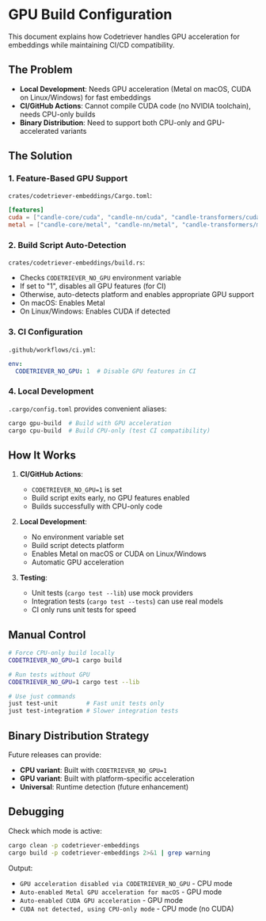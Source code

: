 # GPU Build Configuration

This document explains how Codetriever handles GPU acceleration for embeddings while maintaining CI/CD compatibility.

## The Problem

- **Local Development**: Needs GPU acceleration (Metal on macOS, CUDA on Linux/Windows) for fast embeddings
- **CI/GitHub Actions**: Cannot compile CUDA code (no NVIDIA toolchain), needs CPU-only builds
- **Binary Distribution**: Need to support both CPU-only and GPU-accelerated variants

## The Solution

### 1. Feature-Based GPU Support

`crates/codetriever-embeddings/Cargo.toml`:
```toml
[features]
cuda = ["candle-core/cuda", "candle-nn/cuda", "candle-transformers/cuda"]
metal = ["candle-core/metal", "candle-nn/metal", "candle-transformers/metal"]
```

### 2. Build Script Auto-Detection

`crates/codetriever-embeddings/build.rs`:
- Checks `CODETRIEVER_NO_GPU` environment variable
- If set to "1", disables all GPU features (for CI)
- Otherwise, auto-detects platform and enables appropriate GPU support
- On macOS: Enables Metal
- On Linux/Windows: Enables CUDA if detected

### 3. CI Configuration

`.github/workflows/ci.yml`:
```yaml
env:
  CODETRIEVER_NO_GPU: 1  # Disable GPU features in CI
```

### 4. Local Development

`.cargo/config.toml` provides convenient aliases:
```bash
cargo gpu-build  # Build with GPU acceleration
cargo cpu-build  # Build CPU-only (test CI compatibility)
```

## How It Works

1. **CI/GitHub Actions**:
   - `CODETRIEVER_NO_GPU=1` is set
   - Build script exits early, no GPU features enabled
   - Builds successfully with CPU-only code

2. **Local Development**:
   - No environment variable set
   - Build script detects platform
   - Enables Metal on macOS or CUDA on Linux/Windows
   - Automatic GPU acceleration

3. **Testing**:
   - Unit tests (`cargo test --lib`) use mock providers
   - Integration tests (`cargo test --tests`) can use real models
   - CI only runs unit tests for speed

## Manual Control

```bash
# Force CPU-only build locally
CODETRIEVER_NO_GPU=1 cargo build

# Run tests without GPU
CODETRIEVER_NO_GPU=1 cargo test --lib

# Use just commands
just test-unit        # Fast unit tests only
just test-integration # Slower integration tests
```

## Binary Distribution Strategy

Future releases can provide:
- **CPU variant**: Built with `CODETRIEVER_NO_GPU=1`
- **GPU variant**: Built with platform-specific acceleration
- **Universal**: Runtime detection (future enhancement)

## Debugging

Check which mode is active:
```bash
cargo clean -p codetriever-embeddings
cargo build -p codetriever-embeddings 2>&1 | grep warning
```

Output:
- `GPU acceleration disabled via CODETRIEVER_NO_GPU` - CPU mode
- `Auto-enabled Metal GPU acceleration for macOS` - GPU mode
- `Auto-enabled CUDA GPU acceleration` - GPU mode
- `CUDA not detected, using CPU-only mode` - CPU mode (no CUDA)